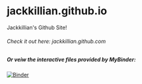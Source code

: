 # jackkillian.github.io
Jackkillian's Github Site!
###### Check it out here: jackkillian.github.com
##### Or veiw the interactive files provided by MyBinder:
[![Binder](https://mybinder.org/badge_logo.svg)](https://mybinder.org/v2/gh/Jackkillian/jackkillian.github.io/master)
